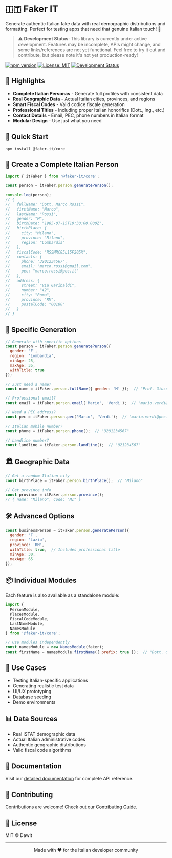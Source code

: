 # 🇮🇹 Faker IT

Generate authentic Italian fake data with real demographic distributions and formatting. Perfect for testing apps that need that genuine Italian touch! 🍝

> ⚠️ **Development Status**: This library is currently under active development. Features may be incomplete, APIs might change, and some links/references are not yet functional. Feel free to try it out and contribute, but please note it's not yet production-ready!

[![npm version](https://badge.fury.io/js/@faker-it/core.svg)](https://badge.fury.io/js/@faker-it/core)
[![License: MIT](https://img.shields.io/badge/License-MIT-yellow.svg)](https://opensource.org/licenses/MIT)
[![Development Status](https://img.shields.io/badge/status-under%20development-yellow)](https://github.com/yourusername/faker-it)

## 🌟 Highlights

- **Complete Italian Personas** - Generate full profiles with consistent data
- **Real Geographic Data** - Actual Italian cities, provinces, and regions
- **Smart Fiscal Codes** - Valid codice fiscale generation
- **Professional Titles** - Including proper Italian honorifics (Dott., Ing., etc.)
- **Contact Details** - Email, PEC, phone numbers in Italian format
- **Modular Design** - Use just what you need

## 🚀 Quick Start

```bash
npm install @faker-it/core
```

## 💫 Create a Complete Italian Person

```javascript
import { itFaker } from '@faker-it/core';

const person = itFaker.person.generatePerson();

console.log(person);
// {
//   fullName: "Dott. Marco Rossi",
//   firstName: "Marco",
//   lastName: "Rossi",
//   gender: "M",
//   birthDate: "1985-07-15T10:30:00.000Z",
//   birthPlace: {
//     city: "Milano",
//     province: "Milano",
//     region: "Lombardia"
//   },
//   fiscalCode: "RSSMRC85L15F205X",
//   contacts: {
//     phone: "3201234567",
//     email: "marco.rossi@gmail.com",
//     pec: "marco.rossi@pec.it"
//   },
//   address: {
//     street: "Via Garibaldi",
//     number: "42",
//     city: "Roma",
//     province: "RM",
//     postalCode: "00100"
//   }
// }
```

## 🎯 Specific Generation

```javascript
// Generate with specific options
const person = itFaker.person.generatePerson({
  gender: 'F',
  region: 'Lombardia',
  minAge: 25,
  maxAge: 35,
  withTitle: true
});

// Just need a name?
const name = itFaker.person.fullName({ gender: 'M' });  // "Prof. Giuseppe Bianchi"

// Professional email?
const email = itFaker.person.email('Mario', 'Verdi');  // "mario.verdi@gmail.com"

// Need a PEC address?
const pec = itFaker.person.pec('Mario', 'Verdi');  // "mario.verdi@pec.it"

// Italian mobile number?
const phone = itFaker.person.phone();  // "3281234567"

// Landline number?
const landline = itFaker.person.landline();  // "021234567"
```

## 🏛 Geographic Data

```javascript
// Get a random Italian city
const birthPlace = itFaker.person.birthPlace();  // "Milano"

// Get province info
const province = itFaker.person.province();
// { name: "Milano", code: "MI" }
```

## 🛠 Advanced Options

```javascript
const businessPerson = itFaker.person.generatePerson({
  gender: 'F',
  region: 'Lazio',
  province: 'RM',
  withTitle: true,  // Includes professional title
  minAge: 30,
  maxAge: 65
});
```

## 📦 Individual Modules

Each feature is also available as a standalone module:

```javascript
import { 
  PersonModule,
  PlacesModule,
  FiscalCodeModule,
  LastNameModule,
  NamesModule 
} from '@faker-it/core';

// Use modules independently
const namesModule = new NamesModule(faker);
const firstName = namesModule.firstName({ prefix: true });  // "Dott. Giuseppe"
```

## 🎯 Use Cases

- Testing Italian-specific applications
- Generating realistic test data
- UI/UX prototyping
- Database seeding
- Demo environments

## 📊 Data Sources

- Real ISTAT demographic data
- Actual Italian administrative codes
- Authentic geographic distributions
- Valid fiscal code algorithms

## 📖 Documentation

Visit our [detailed documentation](https://faker-it.dev) for complete API reference.

## 🤝 Contributing

Contributions are welcome! Check out our [Contributing Guide](CONTRIBUTING.md).

## 📄 License

MIT © Dawit

---

<p align="center">Made with ❤️ for the Italian developer community</p>
